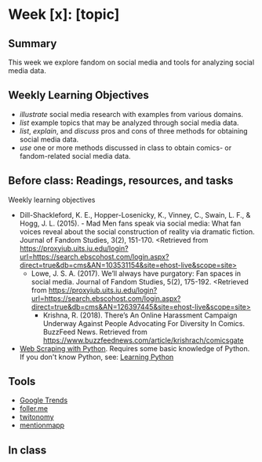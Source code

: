 # Week [x]: [topic]

## Summary
This week we explore fandom on social media and tools for analyzing social media data. 

## Weekly Learning Objectives
- *illustrate* social media research with examples from various domains.
- *list* example topics that may be analyzed through social media data.
- *list*, *explain*, and *discuss* pros and cons of three methods for obtaining social media data.
- *use* one or more methods discussed in class to obtain comics- or fandom-related social media data.

## Before class: Readings, resources, and tasks
 Weekly learning objectives
 
 - Dill-Shackleford, K. E., Hopper-Losenicky, K., Vinney, C., Swain, L. F., & Hogg, J. L. (2015). - Mad Men fans speak via social media: What fan voices reveal about the social construction of reality via dramatic fiction. Journal of Fandom Studies, 3(2), 151-170. <Retrieved from https://proxyiub.uits.iu.edu/login?url=https://search.ebscohost.com/login.aspx?direct=true&db=cms&AN=103531154&site=ehost-live&scope=site>
	 - Lowe, J. S. A. (2017). We’ll always have purgatory: Fan spaces in social media. Journal of Fandom Studies, 5(2), 175-192. <Retrieved from https://proxyiub.uits.iu.edu/login?url=https://search.ebscohost.com/login.aspx?direct=true&db=cms&AN=126397445&site=ehost-live&scope=site>
		 - Krishna, R. (2018). There’s An Online Harassment Campaign Underway Against People Advocating For Diversity In Comics. BuzzFeed News. Retrieved from <https://www.buzzfeednews.com/article/krishrach/comicsgate>
- [Web Scraping with Python](https://www.linkedin.com/learning-login/share?account=87254282&forceAccount=false&redirect=https%3A%2F%2Fwww.linkedin.com%2Flearning%2Fweb-scraping-with-python%3Ftrk%3Dshare_ent_url%26shareId%3Dm7xvCkdqQOmDo%252BJ1nUcMXA%253D%253D). Requires some basic knowledge of Python. If you don't know Python, see: [Learning Python](https://www.linkedin.com/learning-login/share?account=87254282&forceAccount=false&redirect=https%3A%2F%2Fwww.linkedin.com%2Flearning%2Flearning-python%3Ftrk%3Dshare_ent_url%26shareId%3D3mS8Kh5qTlCO8elD6r7q1Q%253D%253D)

## Tools
- [Google Trends](https://trends.google.com/trends/)
- [foller.me](https://foller.me/)
- [twitonomy](https://www.twitonomy.com/)
- [mentionmapp](https://analytics.mentionmapp.com/)

## In class
